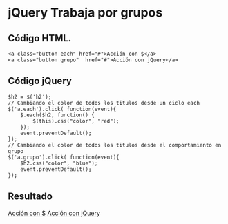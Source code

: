 <script>
$(document).ready(function(){
	$("pre").snippet("javascript", {style:'darkness'});
	$h2 = $('h2');
	// Cambiando el color de todos los titulos desde un ciclo each
	$('a.each').click( function(event){
		$.each($h2, function() {
			$(this).css("color", "red");
		});
		event.preventDefault();
	});
	// Cambiando el color de todos los titulos desde el comportamiento en grupo
	$('a.grupo').click( function(event){
		$h2.css("color", "blue");
		event.preventDefault();
	});

});</script>


# jQuery Trabaja por grupos


## Código HTML.

	<a class="button each" href="#">Acción con $</a>
	<a class="button grupo"  href="#">Acción con jQuery</a>


## Código jQuery
	
	$h2 = $('h2');
	// Cambiando el color de todos los titulos desde un ciclo each
	$('a.each').click( function(event){
		$.each($h2, function() {
			$(this).css("color", "red");
		});
		event.preventDefault();
	});
	// Cambiando el color de todos los titulos desde el comportamiento en grupo
	$('a.grupo').click( function(event){
		$h2.css("color", "blue");
		event.preventDefault();
	});


## Resultado

<a class="button each" href="#">Acción con $</a>
<a class="button grupo"  href="#">Acción con jQuery</a>

<div id="elementoDinamico"></div>
